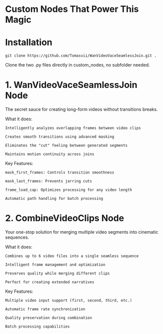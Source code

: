 # Custom Nodes That Power This Magic

# Installation
```
git clone https://github.com/Tomasvii/WanVideoVaceSeamlessJoin.git .
```

Clone the two .py files directly in custom_nodes, no subfolder needed.

# 1. WanVideoVaceSeamlessJoin Node

The secret sauce for creating long-form videos without transitions breaks.

What it does:

    Intelligently analyzes overlapping frames between video clips

    Creates smooth transitions using advanced masking

    Eliminates the "cut" feeling between generated segments

    Maintains motion continuity across joins

Key Features:

    mask_first_frames: Controls transition smoothness

    mask_last_frames: Prevents jarring cuts

    frame_load_cap: Optimizes processing for any video length

    Automatic path handling for batch processing

# 2. CombineVideoClips Node

Your one-stop solution for merging multiple video segments into cinematic sequences.

What it does:

    Combines up to 6 video files into a single seamless sequence

    Intelligent frame management and optimization

    Preserves quality while merging different clips

    Perfect for creating extended narratives

Key Features:

    Multiple video input support (first, second, third, etc.)

    Automatic frame rate synchronization

    Quality preservation during combination

    Batch processing capabilities
